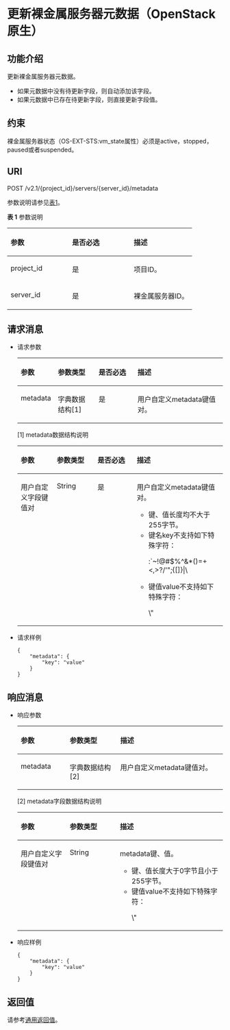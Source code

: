 # 更新裸金属服务器元数据（OpenStack原生）<a name="ZH-CN_TOPIC_0053158712"></a>

## 功能介绍<a name="section61558535185333"></a>

更新裸金属服务器元数据。

-   如果元数据中没有待更新字段，则自动添加该字段。
-   如果元数据中已存在待更新字段，则直接更新字段值。

## 约束<a name="section57278039123222"></a>

裸金属服务器状态（OS-EXT-STS:vm\_state属性）必须是active，stopped，paused或者suspended。

## URI<a name="section47451206185333"></a>

POST /v2.1/\{project\_id\}/servers/\{server\_id\}/metadata

参数说明请参见[表1](#table560512381338)。

**表 1**  参数说明

<a name="table560512381338"></a>
<table><thead align="left"><tr id="row960883873311"><th class="cellrowborder" valign="top" width="33.33333333333333%" id="mcps1.2.4.1.1"><p id="p55073076202321"><a name="p55073076202321"></a><a name="p55073076202321"></a>参数</p>
</th>
<th class="cellrowborder" valign="top" width="33.33333333333333%" id="mcps1.2.4.1.2"><p id="p4027920716375"><a name="p4027920716375"></a><a name="p4027920716375"></a>是否必选</p>
</th>
<th class="cellrowborder" valign="top" width="33.33333333333333%" id="mcps1.2.4.1.3"><p id="p19427838185333"><a name="p19427838185333"></a><a name="p19427838185333"></a>描述</p>
</th>
</tr>
</thead>
<tbody><tr id="row96081838143310"><td class="cellrowborder" valign="top" width="33.33333333333333%" headers="mcps1.2.4.1.1 "><p id="p26317623185333"><a name="p26317623185333"></a><a name="p26317623185333"></a>project_id</p>
</td>
<td class="cellrowborder" valign="top" width="33.33333333333333%" headers="mcps1.2.4.1.2 "><p id="p51352688185333"><a name="p51352688185333"></a><a name="p51352688185333"></a>是</p>
</td>
<td class="cellrowborder" valign="top" width="33.33333333333333%" headers="mcps1.2.4.1.3 "><p id="p65927025185333"><a name="p65927025185333"></a><a name="p65927025185333"></a>项目ID。</p>
</td>
</tr>
<tr id="row86081438153310"><td class="cellrowborder" valign="top" width="33.33333333333333%" headers="mcps1.2.4.1.1 "><p id="p10854909185333"><a name="p10854909185333"></a><a name="p10854909185333"></a>server_id</p>
</td>
<td class="cellrowborder" valign="top" width="33.33333333333333%" headers="mcps1.2.4.1.2 "><p id="p6832475185333"><a name="p6832475185333"></a><a name="p6832475185333"></a>是</p>
</td>
<td class="cellrowborder" valign="top" width="33.33333333333333%" headers="mcps1.2.4.1.3 "><p id="p16559613185333"><a name="p16559613185333"></a><a name="p16559613185333"></a>裸金属服务器ID。</p>
</td>
</tr>
</tbody>
</table>

## 请求消息<a name="section14818796185333"></a>

-   请求参数

    <a name="table52485804185333"></a>
    <table><thead align="left"><tr id="row22430249185333"><th class="cellrowborder" valign="top" width="17.2017201720172%" id="mcps1.1.5.1.1"><p id="p59978491115233"><a name="p59978491115233"></a><a name="p59978491115233"></a>参数</p>
    </th>
    <th class="cellrowborder" valign="top" width="20.052005200520053%" id="mcps1.1.5.1.2"><p id="p26419641115233"><a name="p26419641115233"></a><a name="p26419641115233"></a>参数类型</p>
    </th>
    <th class="cellrowborder" valign="top" width="19.131913191319132%" id="mcps1.1.5.1.3"><p id="p59616187115233"><a name="p59616187115233"></a><a name="p59616187115233"></a>是否必选</p>
    </th>
    <th class="cellrowborder" valign="top" width="43.61436143614361%" id="mcps1.1.5.1.4"><p id="p64181866115233"><a name="p64181866115233"></a><a name="p64181866115233"></a>描述</p>
    </th>
    </tr>
    </thead>
    <tbody><tr id="row27794510185333"><td class="cellrowborder" valign="top" width="17.2017201720172%" headers="mcps1.1.5.1.1 "><p id="p36762838185333"><a name="p36762838185333"></a><a name="p36762838185333"></a>metadata</p>
    </td>
    <td class="cellrowborder" valign="top" width="20.052005200520053%" headers="mcps1.1.5.1.2 "><p id="p11727220185333"><a name="p11727220185333"></a><a name="p11727220185333"></a>字典数据结构[1]</p>
    </td>
    <td class="cellrowborder" valign="top" width="19.131913191319132%" headers="mcps1.1.5.1.3 "><p id="p977790181624"><a name="p977790181624"></a><a name="p977790181624"></a>是</p>
    </td>
    <td class="cellrowborder" valign="top" width="43.61436143614361%" headers="mcps1.1.5.1.4 "><p id="p26317995185333"><a name="p26317995185333"></a><a name="p26317995185333"></a>用户自定义metadata键值对。</p>
    </td>
    </tr>
    </tbody>
    </table>

    \[1\] metadata数据结构说明

    <a name="table59792218185333"></a>
    <table><thead align="left"><tr id="row39910345185333"><th class="cellrowborder" valign="top" width="17.53%" id="mcps1.1.5.1.1"><p id="p0999194316596"><a name="p0999194316596"></a><a name="p0999194316596"></a>参数</p>
    </th>
    <th class="cellrowborder" valign="top" width="19.82%" id="mcps1.1.5.1.2"><p id="p150244165912"><a name="p150244165912"></a><a name="p150244165912"></a>参数类型</p>
    </th>
    <th class="cellrowborder" valign="top" width="19.13%" id="mcps1.1.5.1.3"><p id="p101184475910"><a name="p101184475910"></a><a name="p101184475910"></a>是否必选</p>
    </th>
    <th class="cellrowborder" valign="top" width="43.519999999999996%" id="mcps1.1.5.1.4"><p id="p17344419599"><a name="p17344419599"></a><a name="p17344419599"></a>描述</p>
    </th>
    </tr>
    </thead>
    <tbody><tr id="row17903267185333"><td class="cellrowborder" valign="top" width="17.53%" headers="mcps1.1.5.1.1 "><p id="p40878540185333"><a name="p40878540185333"></a><a name="p40878540185333"></a>用户自定义字段键值对</p>
    </td>
    <td class="cellrowborder" valign="top" width="19.82%" headers="mcps1.1.5.1.2 "><p id="p37081126185333"><a name="p37081126185333"></a><a name="p37081126185333"></a>String</p>
    </td>
    <td class="cellrowborder" valign="top" width="19.13%" headers="mcps1.1.5.1.3 "><p id="p59522419181648"><a name="p59522419181648"></a><a name="p59522419181648"></a>是</p>
    </td>
    <td class="cellrowborder" valign="top" width="43.519999999999996%" headers="mcps1.1.5.1.4 "><p id="p54377834185333"><a name="p54377834185333"></a><a name="p54377834185333"></a>用户自定义metadata键值对。</p>
    <a name="ul12187816141520"></a><a name="ul12187816141520"></a><ul id="ul12187816141520"><li>键、值长度均不大于255字节。</li><li>键名key不支持如下特殊字符：<p id="p104281244172319"><a name="p104281244172319"></a><a name="p104281244172319"></a>:`~!@#$%^&amp;*()=+&lt;,&gt;?/'";{[]}|\</p>
    </li><li>键值value不支持如下特殊字符：<p id="p15830162842312"><a name="p15830162842312"></a><a name="p15830162842312"></a>\"</p>
    </li></ul>
    </td>
    </tr>
    </tbody>
    </table>


-   请求样例

    ```
    {
        "metadata": {
            "key": "value"
        }
    }
    ```


## 响应消息<a name="section22254218185333"></a>

-   响应参数

    <a name="table48150236185333"></a>
    <table><thead align="left"><tr id="row64499137185333"><th class="cellrowborder" valign="top" width="23.82238223822382%" id="mcps1.1.4.1.1"><p id="p1697956135910"><a name="p1697956135910"></a><a name="p1697956135910"></a>参数</p>
    </th>
    <th class="cellrowborder" valign="top" width="24.562456245624563%" id="mcps1.1.4.1.2"><p id="p598956135910"><a name="p598956135910"></a><a name="p598956135910"></a>参数类型</p>
    </th>
    <th class="cellrowborder" valign="top" width="51.615161516151616%" id="mcps1.1.4.1.3"><p id="p1610045625911"><a name="p1610045625911"></a><a name="p1610045625911"></a>描述</p>
    </th>
    </tr>
    </thead>
    <tbody><tr id="row51055328185333"><td class="cellrowborder" valign="top" width="23.82238223822382%" headers="mcps1.1.4.1.1 "><p id="p41840919185333"><a name="p41840919185333"></a><a name="p41840919185333"></a>metadata</p>
    </td>
    <td class="cellrowborder" valign="top" width="24.562456245624563%" headers="mcps1.1.4.1.2 "><p id="p33671307185333"><a name="p33671307185333"></a><a name="p33671307185333"></a>字典数据结构[2]</p>
    </td>
    <td class="cellrowborder" valign="top" width="51.615161516151616%" headers="mcps1.1.4.1.3 "><p id="p51647808185333"><a name="p51647808185333"></a><a name="p51647808185333"></a>用户自定义metadata键值对。</p>
    </td>
    </tr>
    </tbody>
    </table>

    \[2\] metadata字段数据结构说明

    <a name="table22722954185333"></a>
    <table><thead align="left"><tr id="row5305371185333"><th class="cellrowborder" valign="top" width="23.82%" id="mcps1.1.4.1.1"><p id="p893525865912"><a name="p893525865912"></a><a name="p893525865912"></a>参数</p>
    </th>
    <th class="cellrowborder" valign="top" width="24.43%" id="mcps1.1.4.1.2"><p id="p99361858125912"><a name="p99361858125912"></a><a name="p99361858125912"></a>参数类型</p>
    </th>
    <th class="cellrowborder" valign="top" width="51.74999999999999%" id="mcps1.1.4.1.3"><p id="p693905855910"><a name="p693905855910"></a><a name="p693905855910"></a>描述</p>
    </th>
    </tr>
    </thead>
    <tbody><tr id="row2696702185333"><td class="cellrowborder" valign="top" width="23.82%" headers="mcps1.1.4.1.1 "><p id="p17106284185333"><a name="p17106284185333"></a><a name="p17106284185333"></a>用户自定义字段键值对</p>
    </td>
    <td class="cellrowborder" valign="top" width="24.43%" headers="mcps1.1.4.1.2 "><p id="p43431730185333"><a name="p43431730185333"></a><a name="p43431730185333"></a>String</p>
    </td>
    <td class="cellrowborder" valign="top" width="51.74999999999999%" headers="mcps1.1.4.1.3 "><p id="p5719410617654"><a name="p5719410617654"></a><a name="p5719410617654"></a>metadata键、值。</p>
    <a name="ul1049861817191"></a><a name="ul1049861817191"></a><ul id="ul1049861817191"><li>键、值长度大于0字节且小于255字节。</li><li>键值value不支持如下特殊字符：<p id="p1821315403243"><a name="p1821315403243"></a><a name="p1821315403243"></a>\"</p>
    </li></ul>
    </td>
    </tr>
    </tbody>
    </table>

-   响应样例

    ```
    {
        "metadata": {
            "key": "value"
        }
    }
    ```


## 返回值<a name="section46706088185333"></a>

请参考[通用返回值](通用返回值.md)。

